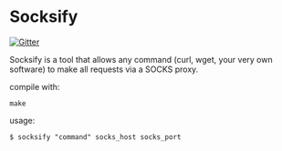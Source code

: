 Socksify
========

[![Gitter](https://badges.gitter.im/Join%20Chat.svg)](https://gitter.im/AbsoluteZero2A03/Socksify?utm_source=badge&utm_medium=badge&utm_campaign=pr-badge&utm_content=badge)

Socksify is a tool that allows any command (curl, wget, your very own software) to make all requests via a SOCKS proxy.

compile with:

    make

usage:

    $ socksify "command" socks_host socks_port
